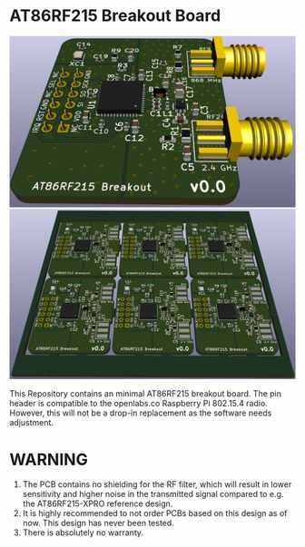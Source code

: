 AT86RF215 Breakout Board
========================

![Image of an AT86RF215 Breakout Boards](at86rf215-breakout.png)
![Image of 2 x 3 Panel of AT86RF215 Breakout Boards](panel_2x3.png)

This Repository contains an minimal AT86RF215 breakout board. The pin header
is compatible to the openlabs.co Raspberry Pi 802.15.4 radio. However, this
will not be a drop-in replacement as the software needs adjustment.

WARNING
=======

1. The PCB contains no shielding for the RF filter, which will result in lower
   sensitivity and higher noise in the transmitted signal compared to e.g. the
   AT86RF215-XPRO reference design.
2. It is highly recommended to not order PCBs based on this design as of now.
   This design has never been tested.
3. There is absolutely no warranty.
